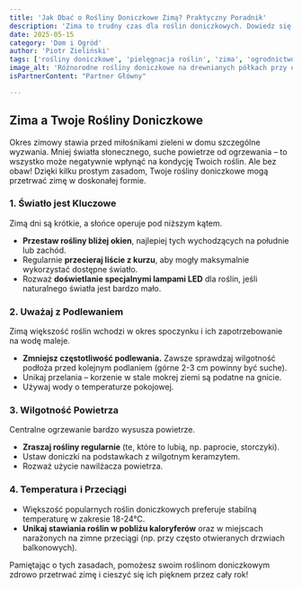 ```yaml
---
title: 'Jak Dbać o Rośliny Doniczkowe Zimą? Praktyczny Poradnik'
description: 'Zima to trudny czas dla roślin doniczkowych. Dowiedz się, jak zapewnić im odpowiednie warunki, podlewanie i naświetlenie, aby przetrwały do wiosny.'
date: 2025-05-15
category: 'Dom i Ogród'
author: 'Piotr Zieliński'
tags: ['rośliny doniczkowe', 'pielęgnacja roślin', 'zima', 'ogrodnictwo', 'porady']
image_alt: 'Różnorodne rośliny doniczkowe na drewnianych półkach przy oknie'
isPartnerContent: "Partner Główny"

---
```


## Zima a Twoje Rośliny Doniczkowe 

Okres zimowy stawia przed miłośnikami zieleni w domu szczególne wyzwania. Mniej światła słonecznego, suche powietrze od ogrzewania – to wszystko może negatywnie wpłynąć na kondycję Twoich roślin. Ale bez obaw! Dzięki kilku prostym zasadom, Twoje rośliny doniczkowe mogą przetrwać zimę w doskonałej formie.

### 1. Światło jest Kluczowe
Zimą dni są krótkie, a słońce operuje pod niższym kątem.
* **Przestaw rośliny bliżej okien**, najlepiej tych wychodzących na południe lub zachód.
* Regularnie **przecieraj liście z kurzu**, aby mogły maksymalnie wykorzystać dostępne światło.
* Rozważ **doświetlanie specjalnymi lampami LED** dla roślin, jeśli naturalnego światła jest bardzo mało.

### 2. Uważaj z Podlewaniem
Zimą większość roślin wchodzi w okres spoczynku i ich zapotrzebowanie na wodę maleje.
* **Zmniejsz częstotliwość podlewania.** Zawsze sprawdzaj wilgotność podłoża przed kolejnym podlaniem (górne 2-3 cm powinny być suche).
* Unikaj przelania – korzenie w stale mokrej ziemi są podatne na gnicie.
* Używaj wody o temperaturze pokojowej.

### 3. Wilgotność Powietrza
Centralne ogrzewanie bardzo wysusza powietrze.
* **Zraszaj rośliny regularnie** (te, które to lubią, np. paprocie, storczyki).
* Ustaw doniczki na podstawkach z wilgotnym keramzytem.
* Rozważ użycie nawilżacza powietrza.

### 4. Temperatura i Przeciągi
* Większość popularnych roślin doniczkowych preferuje stabilną temperaturę w zakresie 18-24°C.
* **Unikaj stawiania roślin w pobliżu kaloryferów** oraz w miejscach narażonych na zimne przeciągi (np. przy często otwieranych drzwiach balkonowych).

Pamiętając o tych zasadach, pomożesz swoim roślinom doniczkowym zdrowo przetrwać zimę i cieszyć się ich pięknem przez cały rok!